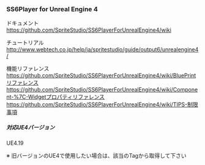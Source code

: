 ### SS6Player for Unreal Engine 4

ドキュメント  
https://github.com/SpriteStudio/SS6PlayerForUnrealEngine4/wiki

チュートリアル
http://www.webtech.co.jp/help/ja/spritestudio/guide/output6/unrealengine4/

機能リファレンス  
https://github.com/SpriteStudio/SS6PlayerForUnrealEngine4/wiki/BluePrintリファレンス
https://github.com/SpriteStudio/SS6PlayerForUnrealEngine4/wiki/Component-%7C-Widgetプロパティリファレンス
https://github.com/SpriteStudio/SS6PlayerForUnrealEngine4/wiki/TIPS-制限事項


##### 対応UE4バージョン
UE4.19

※ 旧バージョンのUE4で使用したい場合は、該当のTagから取得して下さい
